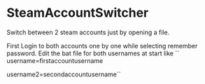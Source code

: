 # SteamAccountSwitcher
Switch between 2 steam accounts just by opening a file.

First Login to both accounts one by one while selecting remember password.
Edit the bat file for both usernames at start like
`` username=firstaccountusername  

username2=secondaccountusername``

